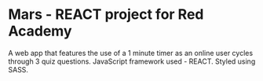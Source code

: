 # Mars - REACT project for Red Academy

A web app that features the use of a 1 minute timer as an online user cycles through 3 quiz questions.
JavaScript framework used - REACT.
Styled using SASS.

